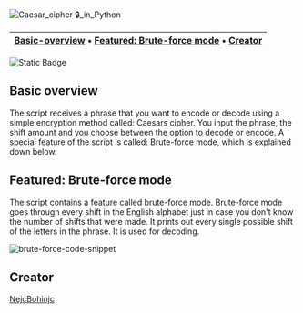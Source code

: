 ![Caesar_cipher 🔒_in_Python](https://github.com/user-attachments/assets/42ceb296-1008-4cd0-ade9-7d2f475bc8d4)

| [Basic-overview](#basic-overview) • [Featured: Brute-force mode](#brute-force) • [Creator](#creator)|
|:------------------------------------------------------------:|


![Static Badge](https://img.shields.io/badge/Python_3.10.12_%F0%9F%90%8D-blue?style=plastic)

## <a name="basic-overview"> </a> Basic overview
The script receives a phrase that you want to encode or decode using a simple encryption method called: Caesars cipher. You input the phrase, the shift amount and you choose between the option to decode or encode. A special feature of the script is called: Brute-force mode, which is explained down below.

## <a name="brute-force"> </a> Featured: Brute-force mode
The script contains a feature called brute-force mode. Brute-force mode goes through every shift in the English alphabet just in case you don't know the number of shifts that were made. It prints out every single possible shift of the letters in the phrase. It is used for decoding.

![brute-force-code-snippet](https://github.com/user-attachments/assets/b4f08a27-d841-4d43-a85a-00a1beb931c7)


## <a name="creator"> </a> Creator

 [NejcBohinjc](#https://github.com/NejcBohinjc)
